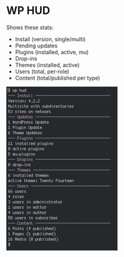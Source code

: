 # WP HUD

Shows these stats:

 - Install (version, single/multi)
 - Pending updates
 - Plugins (installed, active, mu)
 - Drop-ins
 - Themes (installed, active)
 - Users (total, per-role)
 - Content (total/published per type)

 
![screenshot](screenshot.png)
